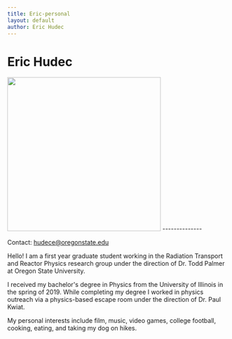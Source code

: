 ```yaml
---
title: Eric-personal
layout: default
author: Eric Hudec
---
```

# Eric Hudec

<img src="https://ehudec.github.io/osu-transport/users/ehudec/images/Ashlea and I.jpg" height="350">
--------------

Contact: [hudece@oregonstate.edu](mailto:hudece@oregonstate.edu)


Hello! I am a first year graduate student working in the Radiation Transport and Reactor Physics research group under the direction of Dr. Todd Palmer at Oregon State University. 

I received my bachelor's degree in Physics from the University of Illinois in the spring of 2019. While completing my degree I worked in physics outreach via a physics-based escape room under the direction of Dr. Paul Kwiat. 

My personal interests include film, music, video games, college football, cooking, eating, and taking my dog on hikes. 